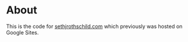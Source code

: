 # About

This is the code for [sethjrothschild.com](http://sethjrothschild.com) which previously was hosted on Google Sites.